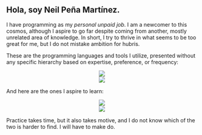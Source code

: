 ## Hola, soy Neil Peña Martínez.

I have programming as my _personal unpaid job_. I am a newcomer to this cosmos, although I aspire to go far despite coming from another, mostly unrelated area of knowledge. In short, I try to thrive in what seems to be too great for me, but I do not mistake ambition for hubris.

These are the programming languages and tools I utilize, presented without any specific hierarchy based on expertise, preference, or frequency:


<p align="center">
  <a href="https://skillicons.dev">
    <img src="https://skillicons.dev/icons?i=bootstrap,css,bots,git,html,js,mysql,nodejs,php" />
  </a>
  <br>
  <a href="https://skillicons.dev">
    <img src="https://skillicons.dev/icons?i=postgres,py,sqlite,tensorflow,vscode" />
  </a>
</p>

And here are the ones I aspire to learn:

<p align="center">
  <a href="https://skillicons.dev">
    <img src="https://skillicons.dev/icons?i=atom,aws,azure,bash,c,cpp,django,electron,express,firebase" />
  </a>
  <br>
  <a href="https://skillicons.dev">
    <img src="https://skillicons.dev/icons?i=java,matlab,pytorch,react,rust,ts" />
  </a>
</p>

Practice takes time, but it also takes motive, and I do not know which of the two is harder to find. I will have to make do.
